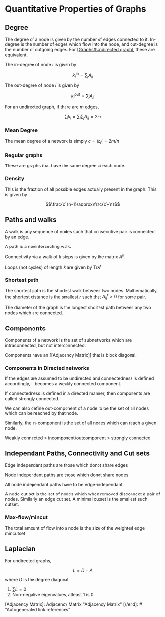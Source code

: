 # Quantitative Properties of Graphs

## Degree

The degree of a node is given by the number of edges connected to it. In-degree is the number of edges which flow into the node, and out-degree is the number of outgoing edges. For [[Graphs#Undirected graph]], these are equivalent.

The in-degree of node $i$ is given by

$$k^{\text{in}}_i = \sum_j A_{ij}$$

The out-degree of node $i$ is given by

$$k^{\text{out}}_i = \sum_j A_{ji}$$

For an undirected graph, if there are $m$ edges, 

$$\sum_i k_i = \sum_i\sum_jA_{ij} = 2m$$

### Mean Degree

The mean degree of a network is simply $c = \rangle k_i\langle = 2m/n$

### Regular graphs

These are graphs that have the same degree at each node.

### Density

This is the fraction of all possible edges actually present in the graph. This is given by 

$$\frac{c}{n-1}\approx\frac{c}{n}$$

## Paths and walks

A walk is any sequence of nodes such that consecutive pair is connected by an edge.

A path is a nonintersecting walk.

Connectivity via a walk of $k$ steps is given by the matrix $A^k$.

Loops (not cycles) of length $k$ are given by $\text{Tr}A^r$

### Shortest path

The shortest path is the shortest walk between two nodes. Mathematically, the shortest distance is the smallest $r$ such that $A^r_{ij} > 0$ for some pair.

The diameter of the graph is the longest shortest path between any two nodes which are connected.

## Components

Components of a network is the set of subnetworks which are intraconnected, but not interconnected.

Components have an [[Adjacency Matrix]] that is block diagonal.

### Components in Directed networks

If the edges are assumed to be undirected and connectedness is defined accordingly, it becomes a weakly connected component.

If connectedness is defined in a directed manner, then components are called strongly connected.

We can also define out-component of a node to be the set of all nodes which can be reached by that node.

Similarly, the in-component is the set of all nodes which can reach a given node.

Weakly connected > incomponent/outcomponent > strongly connected

## Independant Paths, Connectivity and Cut sets

Edge independant paths are those which donot share edges

Node independant paths are those which donot share nodes

All node independant paths have to be edge-independant.

A node cut set is the set of nodes which when removed disconnect a pair of nodes. Similarly an edge cut set. A minimal cutset is the smallest such cutset.

### Max-flow/mincut

The total amount of flow into a node is the size of the weighted edge mincutset

## Laplacian

For undirected graphs,

$$L = D - A$$

where $D$ is the degree diagonal.

1. $\sum L = 0$
2. Non-negative eigenvalues, atleast 1 is 0


[//begin]: # "Autogenerated link references for markdown compatibility"
[Graphs#Undirected graph]: Graphs#undirected-graph "Graphs#Undirected graph"
[Adjacency Matrix]: Adjacency Matrix "Adjacency Matrix"
[//end]: # "Autogenerated link references"